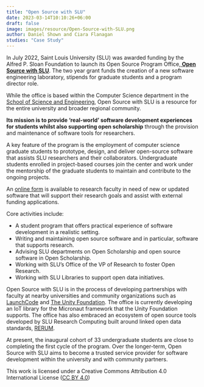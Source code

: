 ```yaml
---
title: "Open Source with SLU"
date: 2023-03-14T10:10:26+06:00 
draft: false
image: images/resource/Open-Source-with-SLU.png
author: Daniel Shown and Ciara Flanagan
studies: "Case Study"
---
```



In July 2022, Saint Louis University (SLU) was awarded funding by the Alfred P. Sloan Foundation to launch its Open Source Program Office,<b>[ Open Source with SLU](https://oss-slu.github.io/)</b>. The two year grant funds the creation of a new software engineering laboratory, stipends for graduate students and a program director role.

While the office is based within the Computer Science department in the [School of Science and Engineering](https://www.slu.edu/index.php), Open Source with SLU is a resource for the entire university and broader regional community. 

<b>Its mission is to provide ‘real-world’ software development experiences for students whilst also supporting open scholarship</b> through the provision and maintenance of software tools for researchers.

A key feature of the program is the employment of computer science graduate students to prototype, design, and deliver open-source software that assists SLU researchers and their collaborators. Undergraduate students enrolled in project-based courses join the center and work under the mentorship of the graduate students to maintain and contribute to the ongoing projects.

An [online form](https://docs.google.com/forms/d/e/1FAIpQLSd7dahgpLwztAXyWFPh6eX8XyTWNQqUUWNxhn_V0hx_xBkboQ/viewform) is available to research faculty in need of new or updated software that will support their research goals and assist with external funding applications.

Core activities include:
- A student program that offers practical experience of software development in a realistic setting.
- Writing and maintaining open source software and in particular, software that supports research.
- Advising SLU departments on Open Scholarship and open source software in Open Scholarship.
- Working with SLU’s Office of the VP of Research to foster Open Research.
- Working with SLU Libraries to support open data initiatives.

Open Source with SLU is in the process of developing partnerships with faculty at nearby universities and community organizations such as [LaunchCode](https://www.launchcode.org/) and [The Unity Foundation](https://unityfoundation.io/). The office is currently developing an IoT library for the Micronaut framework that the Unity Foundation supports. The office has also embraced an ecosystem of open source tools developed by SLU Research Computing built around linked open data standards, [RERUM](https://rerum.io/#/welcome). 

At present, the inaugural cohort of 33 undergraduate students are close to completing the first cycle of the program. Over the longer-term, Open Source with SLU aims to become a trusted service provider for software development within the university and with community partners.

This work is licensed under a Creative Commons Attribution 4.0 International License ([CC BY 4.0](https://creativecommons.org/licenses/by/4.0/))
